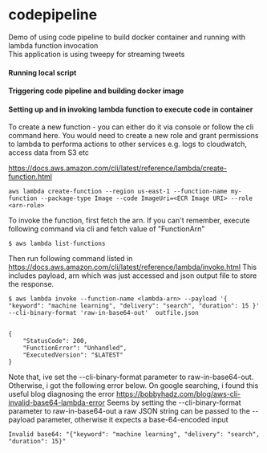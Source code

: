 # codepipeline
Demo of using code pipeline to build docker container and running with lambda function invocation  
This application is using tweepy for streaming tweets 

#### Running local script



#### Triggering code pipeline and building docker image



#### Setting up and in invoking lambda function to execute code in container

To create a new function - you can either do it via console or follow the cli command here.
You would need to create a new role and  grant permissions to lambda to performa actions to other
services e.g. logs to cloudwatch, access data from S3 etc

https://docs.aws.amazon.com/cli/latest/reference/lambda/create-function.html

```
aws lambda create-function --region us-east-1 --function-name my-function --package-type Image --code ImageUri=<ECR Image URI> --role <arn-role> 
```

To invoke the function, first fetch the arn. If you can't remember, execute following command via cli
and fetch value of  "FunctionArn"

```
$ aws lambda list-functions 
```

Then run following command listed in https://docs.aws.amazon.com/cli/latest/reference/lambda/invoke.html
This includes payload, arn which was just accessed and json output file to store the response. 

```
$ aws lambda invoke --function-name <lambda-arn> --payload '{ "keyword": "machine learning", "delivery": "search", "duration": 15 }' --cli-binary-format 'raw-in-base64-out'  outfile.json 


{
    "StatusCode": 200,
    "FunctionError": "Unhandled",
    "ExecutedVersion": "$LATEST"
}

```

Note that, ive set the --cli-binary-format parameter to raw-in-base64-out. Otherwise, i got the following error below.
On google searching, i found this useful blog diagnosing the error https://bobbyhadz.com/blog/aws-cli-invalid-base64-lambda-error
Seems by setting the --cli-binary-format parameter to raw-in-base64-out  a raw JSON string can be passed to the --payload parameter, 
otherwise it expects a base-64-encoded input

```
Invalid base64: "{"keyword": "machine learning", "delivery": "search", "duration": 15}"
```
